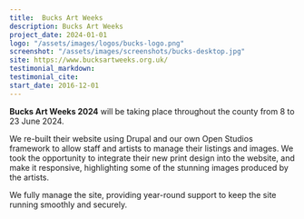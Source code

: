 ```yaml
---
title:  Bucks Art Weeks
description: Bucks Art Weeks
project_date: 2024-01-01
logo: "/assets/images/logos/bucks-logo.png"
screenshot: "/assets/images/screenshots/bucks-desktop.jpg"
site: https://www.bucksartweeks.org.uk/
testimonial_markdown:
testimonial_cite:
start_date: 2016-12-01
---
```


**Bucks Art Weeks 2024** will be taking place throughout the county from 8 to 23 June 2024.

We re-built their website using Drupal and our own Open Studios framework to allow staff and artists to manage their listings and images. We took the opportunity to integrate their new print design into the website, and make it responsive, highlighting some of the stunning images produced by the artists.

We fully manage the site, providing year-round support to keep the site running smoothly and securely.
